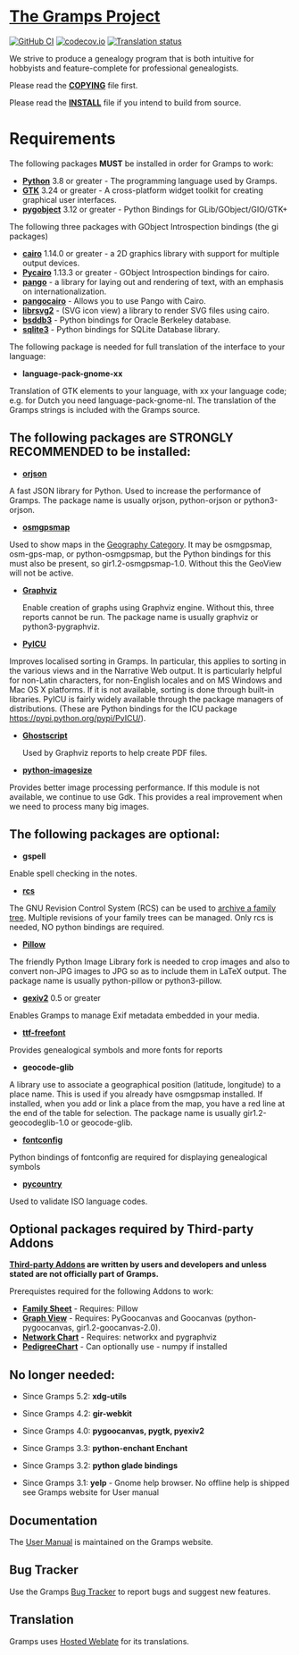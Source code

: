 [The Gramps Project](https://gramps-project.org)
===================
[![GitHub CI](https://github.com/gramps-project/gramps/actions/workflows/gramps-ci.yml/badge.svg?event=push&branch=maintenance/gramps52)](https://github.com/gramps-project/gramps/actions/workflows/gramps-ci.yml?query=branch%3Amaintenance/gramps52)
[![codecov.io](https://codecov.io/github/gramps-project/gramps/coverage.svg?branch=maintenance/gramps52)](https://app.codecov.io/gh/gramps-project/gramps/branch/maintenance/gramps52)
[![Translation status](https://hosted.weblate.org/widgets/gramps-project/-/gramps/svg-badge.svg)](https://hosted.weblate.org/engage/gramps-project)

We strive to produce a genealogy program that is both intuitive for hobbyists and feature-complete for professional genealogists.

Please read the [**COPYING**](https://github.com/gramps-project/gramps/blob/maintenance/gramps52/COPYING) file first.

Please read the [**INSTALL**](https://github.com/gramps-project/gramps/blob/maintenance/gramps52/INSTALL) file if you intend to build from source.

Requirements
============
The following packages **MUST** be installed in order for Gramps to work:

* [**Python**](https://www.python.org/) 3.8 or greater - The programming language used by Gramps.
* [**GTK**](http://www.gtk.org/) 3.24 or greater - A cross-platform widget toolkit for creating graphical user interfaces.
* [**pygobject**](https://wiki.gnome.org/Projects/PyGObject) 3.12 or greater - Python Bindings for GLib/GObject/GIO/GTK+

The following three packages with GObject Introspection bindings (the gi packages)

* [**cairo**](http://cairographics.org/) 1.14.0 or greater - a 2D graphics library with support for multiple output devices.
* [**Pycairo**](https://github.com/pygobject/pycairo) 1.13.3 or greater - GObject Introspection bindings for cairo.
* [**pango**](http://www.pango.org/) - a library for laying out and rendering of text, with an emphasis on internationalization.
* [**pangocairo**](http://www.pango.org/) - Allows you to use Pango with Cairo.
* [**librsvg2**](http://live.gnome.org/LibRsvg) - (SVG icon view) a library to render SVG files using cairo.
* [**bsddb3**](https://pypi.python.org/pypi/bsddb3/) - Python bindings for Oracle Berkeley database.
* [**sqlite3**](https://www.sqlite.org/) - Python bindings for SQLite Database library.

The following package is needed for full translation of the interface
to your language:

*   **language-pack-gnome-xx**

 Translation of GTK elements to your language, with
 xx your language code; e.g. for Dutch you need
 language-pack-gnome-nl. The translation of the
 Gramps strings is included with the Gramps source.


The following packages are **STRONGLY RECOMMENDED** to be installed:
--------------------------------------------------------------------
*  [**orjson**](https://pypi.org/project/orjson/)

  A fast JSON library for Python. Used to increase the performance of Gramps.
  The package name is usually orjson, python-orjson or python3-orjson.

*  [**osmgpsmap**](https://nzjrs.github.io/osm-gps-map/)

 Used to show maps in the [Geography Category](https://gramps-project.org/wiki/index.php?title=Gramps_5.1_Wiki_Manual_-_Categories#Geography_Category).
 It may be osmgpsmap, osm-gps-map, or python-osmgpsmap,
 but the Python bindings for this must also be present, so gir1.2-osmgpsmap-1.0.
 Without this the GeoView will not be active.

* [**Graphviz**](http://www.graphviz.org)

  Enable creation of graphs using Graphviz engine.
  Without this, three reports cannot be run.
  The package name is usually graphviz or python3-pygraphviz.

* [**PyICU**](http://pyicu.osafoundation.org/)

 Improves localised sorting in Gramps. In particular, this
 applies to sorting in the various views and in the
 Narrative Web output. It is particularly helpful for
 non-Latin characters, for non-English locales and on MS
 Windows and Mac OS X platforms. If it is not available,
 sorting is done through built-in libraries. PyICU is
 fairly widely available through the package managers of
 distributions.
 (These are Python bindings for the ICU package
 https://pypi.python.org/pypi/PyICU/).

* [**Ghostscript**](https://www.ghostscript.com)

  Used by Graphviz reports to help create PDF files.

* [**python-imagesize**](https://pypi.org/project/imagesize/)

 Provides better image processing performance. If this module is not available,
 we continue to use Gdk. This provides a real improvement when we need to
 process many big images.


The following packages are optional:
------------------------------------
* **gspell**

 Enable spell checking in the notes.

* [**rcs**](https://www.gnu.org/software/rcs/)

 The GNU Revision Control System (RCS) can be used to
 [archive a family tree](https://gramps-project.org/wiki/index.php?title=Gramps_5.1_Wiki_Manual_-_Manage_Family_Trees#Archiving_a_Family_Tree).
 Multiple revisions of your family trees can be managed.
 Only rcs is needed, NO python bindings are required.

* [**Pillow**](https://python-pillow.org)

 The friendly Python Image Library fork is needed to crop
 images and also to convert non-JPG images to
 JPG so as to include them in LaTeX output.
 The package name is usually python-pillow or python3-pillow.

* [**gexiv2**](https://wiki.gnome.org/Projects/gexiv2) 0.5 or greater

 Enables Gramps to manage Exif metadata embedded in your
 media.

* [**ttf-freefont**](https://savannah.gnu.org/projects/freefont/)

 Provides genealogical symbols and more fonts for reports

* **geocode-glib**

 A library use to associate a geographical position (latitude, longitude)
 to a place name. This is used if you already have osmgpsmap installed.
 If installed, when you add or link a place from the map, you have a red line
 at the end of the table for selection.
 The package name is usually gir1.2-geocodeglib-1.0 or geocode-glib.

* [**fontconfig**](https://www.freedesktop.org/wiki/Software/fontconfig/)

 Python bindings of fontconfig are required for displaying
 genealogical symbols

* [**pycountry**](https://pypi.org/project/pycountry/)

 Used to validate ISO language codes.


Optional packages required by Third-party Addons
------------------------------------------------

**[Third-party Addons](https://gramps-project.org/wiki/index.php?title=Third-party_Plugins) are written by users and developers and unless stated are not officially part of Gramps.**

Prerequistes required for the following Addons to work:

* [**Family Sheet**]( https://gramps-project.org/wiki/index.php?title=Family_Sheet ) - Requires: Pillow
* [**Graph View**]( https://gramps-project.org/wiki/index.php?title=Graph_View ) - Requires: PyGoocanvas and Goocanvas (python-pygoocanvas, gir1.2-goocanvas-2.0).
* [**Network Chart**]( https://gramps-project.org/wiki/index.php?title=NetworkChart ) - Requires: networkx and pygraphviz
* [**PedigreeChart**]( https://gramps-project.org/wiki/index.php?title=PedigreeChart ) - Can optionally use - numpy if installed


No longer needed:
-----------------
* Since Gramps 5.2:
   **xdg-utils**

* Since Gramps 4.2:
   **gir-webkit**

* Since Gramps 4.0:
   **pygoocanvas, pygtk, pyexiv2**

* Since Gramps 3.3:
   **python-enchant Enchant**

* Since Gramps 3.2:
   **python glade bindings**

* Since Gramps 3.1:
   **yelp** - Gnome help browser. No offline help is shipped see Gramps website for User manual


Documentation
-------------

The [User Manual](https://www.gramps-project.org/wiki/index.php?title=User_manual) is maintained on the Gramps website.


Bug Tracker
-------------

Use the Gramps [Bug Tracker](https://gramps-project.org/bugs/my_view_page.php) to report bugs and suggest new features.


Translation
-------------

Gramps uses [Hosted Weblate](https://hosted.weblate.org/engage/gramps-project) for its translations.
